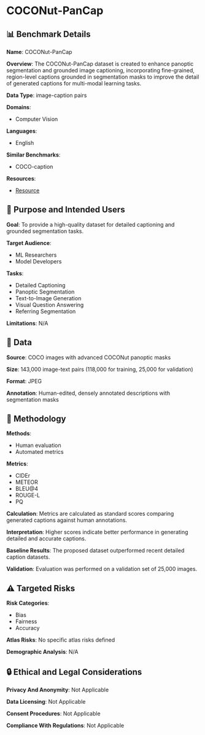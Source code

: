 # COCONut-PanCap

## 📊 Benchmark Details

**Name**: COCONut-PanCap

**Overview**: The COCONut-PanCap dataset is created to enhance panoptic segmentation and grounded image captioning, incorporating fine-grained, region-level captions grounded in segmentation masks to improve the detail of generated captions for multi-modal learning tasks.

**Data Type**: image-caption pairs

**Domains**:
- Computer Vision

**Languages**:
- English

**Similar Benchmarks**:
- COCO-caption

**Resources**:
- [Resource](https://arxiv.org/abs/2502.02589)

## 🎯 Purpose and Intended Users

**Goal**: To provide a high-quality dataset for detailed captioning and grounded segmentation tasks.

**Target Audience**:
- ML Researchers
- Model Developers

**Tasks**:
- Detailed Captioning
- Panoptic Segmentation
- Text-to-Image Generation
- Visual Question Answering
- Referring Segmentation

**Limitations**: N/A

## 💾 Data

**Source**: COCO images with advanced COCONut panoptic masks

**Size**: 143,000 image-text pairs (118,000 for training, 25,000 for validation)

**Format**: JPEG

**Annotation**: Human-edited, densely annotated descriptions with segmentation masks

## 🔬 Methodology

**Methods**:
- Human evaluation
- Automated metrics

**Metrics**:
- CIDEr
- METEOR
- BLEU@4
- ROUGE-L
- PQ

**Calculation**: Metrics are calculated as standard scores comparing generated captions against human annotations.

**Interpretation**: Higher scores indicate better performance in generating detailed and accurate captions.

**Baseline Results**: The proposed dataset outperformed recent detailed caption datasets.

**Validation**: Evaluation was performed on a validation set of 25,000 images.

## ⚠️ Targeted Risks

**Risk Categories**:
- Bias
- Fairness
- Accuracy

**Atlas Risks**:
No specific atlas risks defined

**Demographic Analysis**: N/A

## 🔒 Ethical and Legal Considerations

**Privacy And Anonymity**: Not Applicable

**Data Licensing**: Not Applicable

**Consent Procedures**: Not Applicable

**Compliance With Regulations**: Not Applicable

